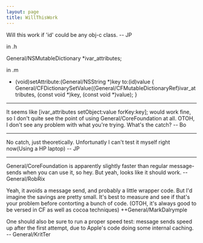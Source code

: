 ```yaml
---
layout: page
title: WillThisWork
---
```


Will this work if  'id' could be any obj-c class. -- JP

    
in .h

General/NSMutableDictionary *ivar_attributes;

in .m

- (void)setAttribute:(General/NSString *)key to:(id)value
{
    General/CFDictionarySetValue((General/CFMutableDictionaryRef)ivar_attributes, (const void *)key, (const void *)value);
}


----

It seems like [ivar_attributes setObject:value forKey:key]; would work fine, so I don't quite see the point of using General/CoreFoundation at all.  OTOH, I don't see any problem with what you're trying.  What's the catch? -- Bo

----

No catch, just theoretically. Unfortunatly I can't test it myself right now(Using a HP laptop) -- JP

----

General/CoreFoundation is apparently slightly faster than regular message-sends when you can use it, so hey. But yeah, looks like it should work. -- General/RobRix

Yeah, it avoids a message send, and probably a little wrapper code.  But I'd imagine the savings are pretty small.  It's best to measure and see if that's your problem before contorting a bunch of code.  (OTOH, it's always good to be versed in CF as well as cocoa techniques) ++General/MarkDalrymple

One should also be sure to run a proper speed test: message sends speed up after the first attempt, due to Apple's code doing some internal caching. -- General/KritTer
